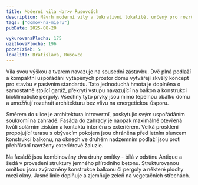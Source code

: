 ```yaml
---
title: Moderní vila <br>v Rusovcích
description: Návrh moderní vily v lukrativní lokalitě, určený pro rozrůstající se rodinu, která preferuje funkční minimalismus a tvarovou jednoduchost. S klientem jsme zahájili spolupráci na architektonické studii a následně prošli kompletním procesem projekce až po realizaci.
tags: ["domov-na-mieru"]
pubDate: 2025-08-20

vykurovanaPlocha: 175
uzitkovaPlocha: 196
pocetIzieb: 5
lokalita: Bratislava, Rusovce
---
```


Vila svou výškou a tvarem navazuje na sousední zástavbu. Dvě plná podlaží a kompaktní uspořádání vytápěných prostor domu vytvářejí skvělý koncept pro stavbu v pasivním standardu. Tato jednoduchá hmota je doplněna o samostatně stojící garáž, překrytí vstupu navazující na balkon a konstrukci bioklimatické pergoly. Všechny tyto prvky jsou mimo tepelnou obálku domu a umožňují rozehrát architekturu bez vlivu na energetickou úsporu.

Směrem do ulice je architektura introvertní, poskytujíc svým uspořádáním soukromí na zahradě. Fasáda do zahrady je naopak maximálně otevřená kvůli solárním ziskům a kontaktu interiéru s exteriérem. Velká prosklení propojující terasu s obývacím pokojem jsou chráněna před letním sluncem konstrukcí balkonu, na oknech ve druhém nadzemním podlaží jsou proti přehřívání navrženy exteriérové žaluzie.

Na fasádě jsou kombinovány dva druhy omítky - bílá v odstínu Antique a šedá v provedení struktury jemného přírodního betonu. Strukturovanou omítkou jsou zvýrazněny konstrukce balkonu či pergoly a některé plochy mezi okny. Jasné linie doplňuje a zjemňuje zeleň na vegetačních střechách.
